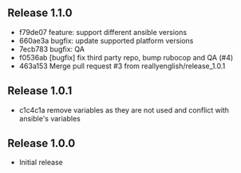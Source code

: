 ## Release 1.1.0

* f79de07 feature: support different ansible versions
* 660ae3a bugfix: update supported platform versions
* 7ecb783 bugfix: QA
* f0536ab [bugfix] fix third party repo, bump rubocop and QA (#4)
* 463a153 Merge pull request #3 from reallyenglish/release_1.0.1

## Release 1.0.1

* c1c4c1a remove variables as they are not used and conflict with ansible's variables

## Release 1.0.0

* Initial release
